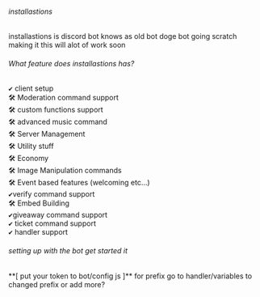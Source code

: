 <h6>installastions</h6> 
installastions is discord bot knows as old bot doge bot going scratch making it
this will alot of work soon

<h6>What feature does installastions has?</h6>
<kbd>✔</kbd> client setup<br>
<kbd>🛠️</kbd> Moderation command support<br>
<kbd>🛠️</kbd> custom functions support <br>
<kbd>🛠️</kbd> advanced music command <br>
<kbd>🛠️</kbd> Server Management<br>
<kbd>🛠️</kbd> Utility stuff<br>
<kbd>🛠️</kbd> Economy<br>
<kbd>🛠️</kbd> Image Manipulation commands<br>
<kbd>🛠️</kbd> Event based features (welcoming etc...)<br>
<kbd>✔</kbd>verify command support<br>
<kbd>🛠️</kbd> Embed Building<br>
<kbd>✔</kbd>giveaway command support<br>
<kbd>✔</kbd> ticket command support<br>
<kbd>✔</kbd> handler support
</p>
<h6>setting up with the bot get started it</h6>  
**[ put your token to bot/config
js ]**
for prefix go to handler/variables to changed prefix or add more?




